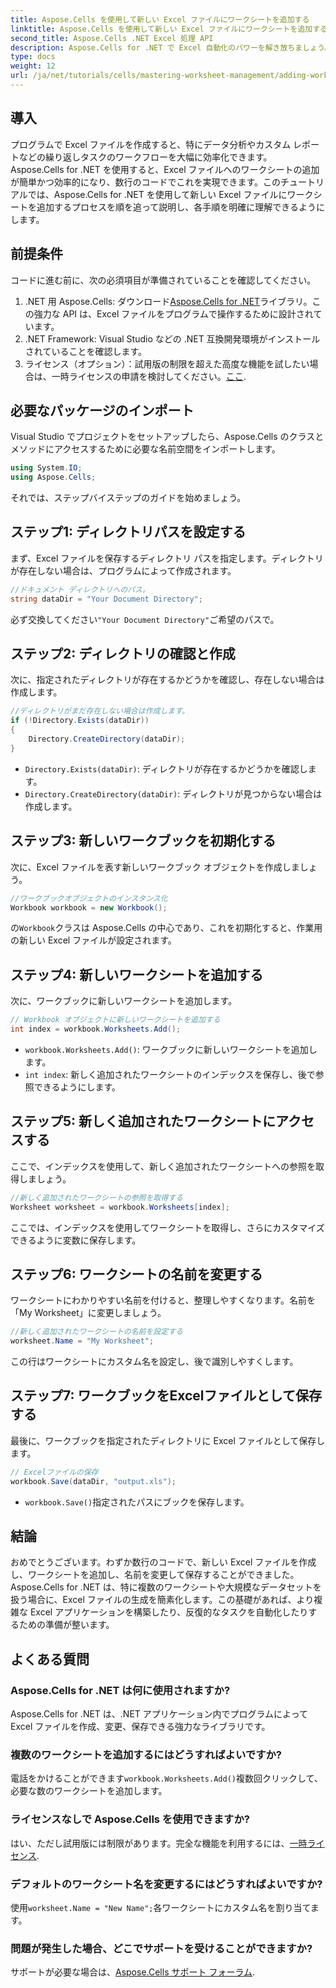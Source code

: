 ```yaml
---
title: Aspose.Cells を使用して新しい Excel ファイルにワークシートを追加する
linktitle: Aspose.Cells を使用して新しい Excel ファイルにワークシートを追加する
second_title: Aspose.Cells .NET Excel 処理 API
description: Aspose.Cells for .NET で Excel 自動化のパワーを解き放ちましょう。このステップバイステップのチュートリアルでは、プログラムによる Excel ファイルの作成、ワークシートの追加と名前変更、作業内容の簡単な保存について説明します。
type: docs
weight: 12
url: /ja/net/tutorials/cells/mastering-worksheet-management/adding-worksheets-to-new-excel-file/
---
```

## 導入

プログラムで Excel ファイルを作成すると、特にデータ分析やカスタム レポートなどの繰り返しタスクのワークフローを大幅に効率化できます。Aspose.Cells for .NET を使用すると、Excel ファイルへのワークシートの追加が簡単かつ効率的になり、数行のコードでこれを実現できます。このチュートリアルでは、Aspose.Cells for .NET を使用して新しい Excel ファイルにワークシートを追加するプロセスを順を追って説明し、各手順を明確に理解できるようにします。

## 前提条件

コードに進む前に、次の必須項目が準備されていることを確認してください。

1.  .NET 用 Aspose.Cells: ダウンロード[Aspose.Cells for .NET](https://releases.aspose.com/cells/net/)ライブラリ。この強力な API は、Excel ファイルをプログラムで操作するために設計されています。
2. .NET Framework: Visual Studio などの .NET 互換開発環境がインストールされていることを確認します。
3. ライセンス（オプション）：試用版の制限を超えた高度な機能を試したい場合は、一時ライセンスの申請を検討してください。[ここ](https://purchase.aspose.com/temporary-license/).

## 必要なパッケージのインポート

Visual Studio でプロジェクトをセットアップしたら、Aspose.Cells のクラスとメソッドにアクセスするために必要な名前空間をインポートします。

```csharp
using System.IO;
using Aspose.Cells;
```

それでは、ステップバイステップのガイドを始めましょう。

## ステップ1: ディレクトリパスを設定する

まず、Excel ファイルを保存するディレクトリ パスを指定します。ディレクトリが存在しない場合は、プログラムによって作成されます。

```csharp
//ドキュメント ディレクトリへのパス。
string dataDir = "Your Document Directory";
```

必ず交換してください`"Your Document Directory"`ご希望のパスで。

## ステップ2: ディレクトリの確認と作成

次に、指定されたディレクトリが存在するかどうかを確認し、存在しない場合は作成します。

```csharp
//ディレクトリがまだ存在しない場合は作成します。
if (!Directory.Exists(dataDir))
{
    Directory.CreateDirectory(dataDir);
}
```

- `Directory.Exists(dataDir)`: ディレクトリが存在するかどうかを確認します。
- `Directory.CreateDirectory(dataDir)`: ディレクトリが見つからない場合は作成します。

## ステップ3: 新しいワークブックを初期化する

次に、Excel ファイルを表す新しいワークブック オブジェクトを作成しましょう。

```csharp
//ワークブックオブジェクトのインスタンス化
Workbook workbook = new Workbook();
```

の`Workbook`クラスは Aspose.Cells の中心であり、これを初期化すると、作業用の新しい Excel ファイルが設定されます。

## ステップ4: 新しいワークシートを追加する

次に、ワークブックに新しいワークシートを追加します。

```csharp
// Workbook オブジェクトに新しいワークシートを追加する
int index = workbook.Worksheets.Add();
```

- `workbook.Worksheets.Add()`: ワークブックに新しいワークシートを追加します。
- `int index`: 新しく追加されたワークシートのインデックスを保存し、後で参照できるようにします。

## ステップ5: 新しく追加されたワークシートにアクセスする

ここで、インデックスを使用して、新しく追加されたワークシートへの参照を取得しましょう。

```csharp
//新しく追加されたワークシートの参照を取得する
Worksheet worksheet = workbook.Worksheets[index];
```

ここでは、インデックスを使用してワークシートを取得し、さらにカスタマイズできるように変数に保存します。

## ステップ6: ワークシートの名前を変更する

ワークシートにわかりやすい名前を付けると、整理しやすくなります。名前を「My Worksheet」に変更しましょう。

```csharp
//新しく追加されたワークシートの名前を設定する
worksheet.Name = "My Worksheet";
```

この行はワークシートにカスタム名を設定し、後で識別しやすくします。

## ステップ7: ワークブックをExcelファイルとして保存する

最後に、ワークブックを指定されたディレクトリに Excel ファイルとして保存します。

```csharp
// Excelファイルの保存
workbook.Save(dataDir, "output.xls");
```

- `workbook.Save()`指定されたパスにブックを保存します。

## 結論

おめでとうございます。わずか数行のコードで、新しい Excel ファイルを作成し、ワークシートを追加し、名前を変更して保存することができました。Aspose.Cells for .NET は、特に複数のワークシートや大規模なデータセットを扱う場合に、Excel ファイルの生成を簡素化します。この基礎があれば、より複雑な Excel アプリケーションを構築したり、反復的なタスクを自動化したりするための準備が整います。

## よくある質問

### Aspose.Cells for .NET は何に使用されますか?
Aspose.Cells for .NET は、.NET アプリケーション内でプログラムによって Excel ファイルを作成、変更、保存できる強力なライブラリです。

### 複数のワークシートを追加するにはどうすればよいですか?
電話をかけることができます`workbook.Worksheets.Add()`複数回クリックして、必要な数のワークシートを追加します。

### ライセンスなしで Aspose.Cells を使用できますか?
はい、ただし試用版には制限があります。完全な機能を利用するには、[一時ライセンス](https://purchase.aspose.com/temporary-license/).

### デフォルトのワークシート名を変更するにはどうすればよいですか?
使用`worksheet.Name = "New Name";`各ワークシートにカスタム名を割り当てます。

### 問題が発生した場合、どこでサポートを受けることができますか?
サポートが必要な場合は、[Aspose.Cells サポート フォーラム](https://forum.aspose.com/c/cells/9).
